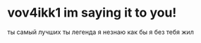 <h1> vov4ikk1 im saying it to you!</h1>
<p> ты самый лучших ты легенда я незнаю как бы я без тебя жил</p>
